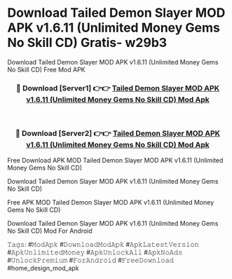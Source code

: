 # Download Tailed Demon Slayer MOD APK v1.6.11 (Unlimited Money Gems No Skill CD) Gratis- w29b3
Download Tailed Demon Slayer MOD APK v1.6.11 (Unlimited Money Gems No Skill CD) Free Mod APK

<div align="center">
<h3>🔴 Download [Server1] 👉👉 <a href="https://apk-comot.site?title=Tailed_Demon_Slayer_MOD_APK_v1.6.11_(Unlimited_Money_Gems_No_Skill_CD)">Tailed Demon Slayer MOD APK v1.6.11 (Unlimited Money Gems No Skill CD) Mod Apk</a></h3><br>

<h3>🔴 Download [Server2] 👉👉 <a href="https://apk-comot.site?title=Tailed_Demon_Slayer_MOD_APK_v1.6.11_(Unlimited_Money_Gems_No_Skill_CD)">Tailed Demon Slayer MOD APK v1.6.11 (Unlimited Money Gems No Skill CD) Mod Apk</a></h3>
</div>


Free Download APK MOD Tailed Demon Slayer MOD APK v1.6.11 (Unlimited Money Gems No Skill CD)

Download Tailed Demon Slayer MOD APK v1.6.11 (Unlimited Money Gems No Skill CD) 

Free APK MOD Tailed Demon Slayer MOD APK v1.6.11 (Unlimited Money Gems No Skill CD) 

Download Tailed Demon Slayer MOD APK v1.6.11 (Unlimited Money Gems No Skill CD) Mod For Android

𝚃𝚊𝚐𝚜: #𝙼𝚘𝚍𝙰𝚙𝚔 #𝙳𝚘𝚠𝚗𝚕𝚘𝚊𝚍𝙼𝚘𝚍𝙰𝚙𝚔 #𝙰𝚙𝚔𝙻𝚊𝚝𝚎𝚜𝚝𝚅𝚎𝚛𝚜𝚒𝚘𝚗 #𝙰𝚙𝚔𝚄𝚗𝚕𝚒𝚖𝚒𝚝𝚎𝚍𝙼𝚘𝚗𝚎𝚢 #𝙰𝚙𝚔𝚄𝚗𝚕𝚘𝚌𝚔𝙰𝚕𝚕 #𝙰𝚙𝚔𝙽𝚘𝙰𝚍𝚜 #𝚄𝚗𝚕𝚘𝚌𝚔𝙿𝚛𝚎𝚖𝚒𝚞𝚖 #𝙵𝚘𝚛𝙰𝚗𝚍𝚛𝚘𝚒𝚍 #𝙵𝚛𝚎𝚎𝙳𝚘𝚠𝚗𝚕𝚘𝚊𝚍 #home_design_mod_apk